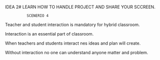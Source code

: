IDEA 2# LEARN HOW TO HANDLE PROJECT AND SHARE YOUR SCCREEN.

              SCENERIO 4


Teacher and student interaction is mandatory for hybrid classroom.

Interaction is an essential part of classroom.

When teachers and students interact nes ideas and plan will create.
 
Without interaction no one can understand anyone matter and problem.
